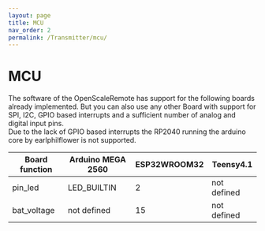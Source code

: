 ```yaml
---
layout: page
title: MCU
nav_order: 2
permalink: /Transmitter/mcu/
---
```


# MCU

The software of the OpenScaleRemote has support for the following boards already implemented. But you can also use any other Board with support for SPI, I2C, GPIO based interrupts and a sufficient number of analog and digital input pins.  
Due to the lack of GPIO based interrupts the RP2040 running the arduino core by earlphilflower is not supported.

Board function | Arduino MEGA 2560 | ESP32WROOM32 | Teensy4.1
-------- | -------- | -------- | --------
pin_led | LED_BUILTIN | 2 | not defined
bat_voltage | not defined | 15 | not defined